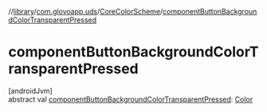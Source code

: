 //[library](../../../index.md)/[com.glovoapp.uds](../index.md)/[CoreColorScheme](index.md)/[componentButtonBackgroundColorTransparentPressed](component-button-background-color-transparent-pressed.md)

# componentButtonBackgroundColorTransparentPressed

[androidJvm]\
abstract val [componentButtonBackgroundColorTransparentPressed](component-button-background-color-transparent-pressed.md): [Color](https://developer.android.com/reference/kotlin/androidx/compose/ui/graphics/Color.html)
